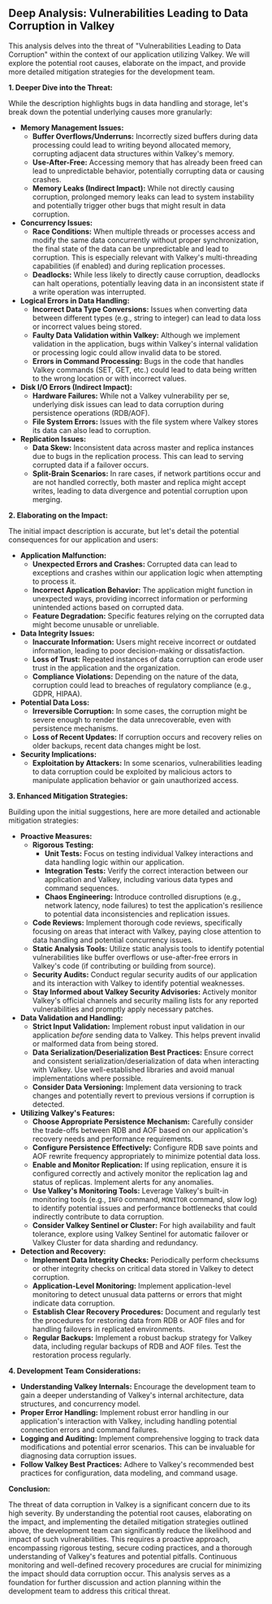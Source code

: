 ## Deep Analysis: Vulnerabilities Leading to Data Corruption in Valkey

This analysis delves into the threat of "Vulnerabilities Leading to Data Corruption" within the context of our application utilizing Valkey. We will explore the potential root causes, elaborate on the impact, and provide more detailed mitigation strategies for the development team.

**1. Deeper Dive into the Threat:**

While the description highlights bugs in data handling and storage, let's break down the potential underlying causes more granularly:

* **Memory Management Issues:**
    * **Buffer Overflows/Underruns:**  Incorrectly sized buffers during data processing could lead to writing beyond allocated memory, corrupting adjacent data structures within Valkey's memory.
    * **Use-After-Free:**  Accessing memory that has already been freed can lead to unpredictable behavior, potentially corrupting data or causing crashes.
    * **Memory Leaks (Indirect Impact):** While not directly causing corruption, prolonged memory leaks can lead to system instability and potentially trigger other bugs that might result in data corruption.
* **Concurrency Issues:**
    * **Race Conditions:**  When multiple threads or processes access and modify the same data concurrently without proper synchronization, the final state of the data can be unpredictable and lead to corruption. This is especially relevant with Valkey's multi-threading capabilities (if enabled) and during replication processes.
    * **Deadlocks:** While less likely to directly cause corruption, deadlocks can halt operations, potentially leaving data in an inconsistent state if a write operation was interrupted.
* **Logical Errors in Data Handling:**
    * **Incorrect Data Type Conversions:**  Issues when converting data between different types (e.g., string to integer) can lead to data loss or incorrect values being stored.
    * **Faulty Data Validation within Valkey:** Although we implement validation in the application, bugs within Valkey's internal validation or processing logic could allow invalid data to be stored.
    * **Errors in Command Processing:** Bugs in the code that handles Valkey commands (SET, GET, etc.) could lead to data being written to the wrong location or with incorrect values.
* **Disk I/O Errors (Indirect Impact):**
    * **Hardware Failures:** While not a Valkey vulnerability per se, underlying disk issues can lead to data corruption during persistence operations (RDB/AOF).
    * **File System Errors:** Issues with the file system where Valkey stores its data can also lead to corruption.
* **Replication Issues:**
    * **Data Skew:** Inconsistent data across master and replica instances due to bugs in the replication process. This can lead to serving corrupted data if a failover occurs.
    * **Split-Brain Scenarios:** In rare cases, if network partitions occur and are not handled correctly, both master and replica might accept writes, leading to data divergence and potential corruption upon merging.

**2. Elaborating on the Impact:**

The initial impact description is accurate, but let's detail the potential consequences for our application and users:

* **Application Malfunction:**
    * **Unexpected Errors and Crashes:** Corrupted data can lead to exceptions and crashes within our application logic when attempting to process it.
    * **Incorrect Application Behavior:** The application might function in unexpected ways, providing incorrect information or performing unintended actions based on corrupted data.
    * **Feature Degradation:** Specific features relying on the corrupted data might become unusable or unreliable.
* **Data Integrity Issues:**
    * **Inaccurate Information:** Users might receive incorrect or outdated information, leading to poor decision-making or dissatisfaction.
    * **Loss of Trust:** Repeated instances of data corruption can erode user trust in the application and the organization.
    * **Compliance Violations:** Depending on the nature of the data, corruption could lead to breaches of regulatory compliance (e.g., GDPR, HIPAA).
* **Potential Data Loss:**
    * **Irreversible Corruption:** In some cases, the corruption might be severe enough to render the data unrecoverable, even with persistence mechanisms.
    * **Loss of Recent Updates:** If corruption occurs and recovery relies on older backups, recent data changes might be lost.
* **Security Implications:**
    * **Exploitation by Attackers:** In some scenarios, vulnerabilities leading to data corruption could be exploited by malicious actors to manipulate application behavior or gain unauthorized access.

**3. Enhanced Mitigation Strategies:**

Building upon the initial suggestions, here are more detailed and actionable mitigation strategies:

* **Proactive Measures:**
    * **Rigorous Testing:**
        * **Unit Tests:** Focus on testing individual Valkey interactions and data handling logic within our application.
        * **Integration Tests:** Verify the correct interaction between our application and Valkey, including various data types and command sequences.
        * **Chaos Engineering:** Introduce controlled disruptions (e.g., network latency, node failures) to test the application's resilience to potential data inconsistencies and replication issues.
    * **Code Reviews:** Implement thorough code reviews, specifically focusing on areas that interact with Valkey, paying close attention to data handling and potential concurrency issues.
    * **Static Analysis Tools:** Utilize static analysis tools to identify potential vulnerabilities like buffer overflows or use-after-free errors in Valkey's code (if contributing or building from source).
    * **Security Audits:** Conduct regular security audits of our application and its interaction with Valkey to identify potential weaknesses.
    * **Stay Informed about Valkey Security Advisories:** Actively monitor Valkey's official channels and security mailing lists for any reported vulnerabilities and promptly apply necessary patches.
* **Data Validation and Handling:**
    * **Strict Input Validation:** Implement robust input validation in our application *before* sending data to Valkey. This helps prevent invalid or malformed data from being stored.
    * **Data Serialization/Deserialization Best Practices:** Ensure correct and consistent serialization/deserialization of data when interacting with Valkey. Use well-established libraries and avoid manual implementations where possible.
    * **Consider Data Versioning:** Implement data versioning to track changes and potentially revert to previous versions if corruption is detected.
* **Utilizing Valkey's Features:**
    * **Choose Appropriate Persistence Mechanism:** Carefully consider the trade-offs between RDB and AOF based on our application's recovery needs and performance requirements.
    * **Configure Persistence Effectively:** Configure RDB save points and AOF rewrite frequency appropriately to minimize potential data loss.
    * **Enable and Monitor Replication:** If using replication, ensure it is configured correctly and actively monitor the replication lag and status of replicas. Implement alerts for any anomalies.
    * **Use Valkey's Monitoring Tools:** Leverage Valkey's built-in monitoring tools (e.g., `INFO` command, `MONITOR` command, slow log) to identify potential issues and performance bottlenecks that could indirectly contribute to data corruption.
    * **Consider Valkey Sentinel or Cluster:** For high availability and fault tolerance, explore using Valkey Sentinel for automatic failover or Valkey Cluster for data sharding and redundancy.
* **Detection and Recovery:**
    * **Implement Data Integrity Checks:** Periodically perform checksums or other integrity checks on critical data stored in Valkey to detect corruption.
    * **Application-Level Monitoring:** Implement application-level monitoring to detect unusual data patterns or errors that might indicate data corruption.
    * **Establish Clear Recovery Procedures:** Document and regularly test the procedures for restoring data from RDB or AOF files and for handling failovers in replicated environments.
    * **Regular Backups:** Implement a robust backup strategy for Valkey data, including regular backups of RDB and AOF files. Test the restoration process regularly.

**4. Development Team Considerations:**

* **Understanding Valkey Internals:** Encourage the development team to gain a deeper understanding of Valkey's internal architecture, data structures, and concurrency model.
* **Proper Error Handling:** Implement robust error handling in our application's interaction with Valkey, including handling potential connection errors and command failures.
* **Logging and Auditing:** Implement comprehensive logging to track data modifications and potential error scenarios. This can be invaluable for diagnosing data corruption issues.
* **Follow Valkey Best Practices:** Adhere to Valkey's recommended best practices for configuration, data modeling, and command usage.

**Conclusion:**

The threat of data corruption in Valkey is a significant concern due to its high severity. By understanding the potential root causes, elaborating on the impact, and implementing the detailed mitigation strategies outlined above, the development team can significantly reduce the likelihood and impact of such vulnerabilities. This requires a proactive approach, encompassing rigorous testing, secure coding practices, and a thorough understanding of Valkey's features and potential pitfalls. Continuous monitoring and well-defined recovery procedures are crucial for minimizing the impact should data corruption occur. This analysis serves as a foundation for further discussion and action planning within the development team to address this critical threat.
